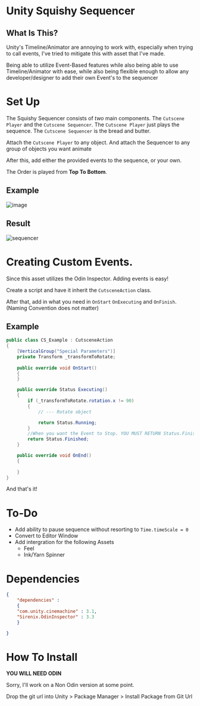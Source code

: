 # Unity Squishy Sequencer

## What Is This?

Unity's Timeline/Animator are annoying to work with, especially when trying to call events, I've tried to mitigate this with asset that I've made. 

Being able to utilize Event-Based features while also being able to use Timeline/Animator with ease, while also being flexible enough to allow any developer/designer to add their own Event's to the sequencer


# Set Up

The Squishy Sequencer consists of *two* main components. The `Cutscene Player` and the `Cutscene Sequencer`. The `Cutscene Player` just plays the sequence. The `Cutscene Sequencer` is the bread and butter.

Attach the `Cutscene Player` to any object. And attach the Sequencer to any group of objects you want animate

After this, add either the provided events to the sequence, or your own.

The Order is played from **Top To Bottom**.


## Example

![image](https://github.com/user-attachments/assets/cd501512-97aa-406a-896c-3f5067f3ce8e)


## Result
![sequencer](https://github.com/user-attachments/assets/7cb481a7-7a02-40a9-b2e2-1890867d7671)

# Creating Custom Events.


Since this asset utilizes the Odin Inspector. Adding events is easy!

Create a script and have it inherit the `CutsceneAction` class.

After that, add in what you need in `OnStart` `OnExecuting` and `OnFinish`. (Naming Convention does not matter)

## Example
```cs
public class CS_Example : CutsceneAction
{
    [VerticalGroup("Special Parameters")]
    private Transform _transformToRotate;
    
    public override void OnStart()
    {
    }

    public override Status Executing()
    {
        if (_transformToRotate.rotation.x != 90)
        {
            // --- Rotate object

            return Status.Running;
        }
        //When you want the Event to Stop. YOU MUST RETURN Status.Finished
        return Status.Finished;
    }

    public override void OnEnd()
    {
     
    }
}
```


And that's it!


# To-Do

- Add ability to pause sequence without resorting to `Time.timeScale = 0`
- Convert to Editor Window
- Add intergration for the following Assets
  - Feel
  - Ink/Yarn Spinner  


# Dependencies
```json
{
    "dependencies" :
    {
    "com.unity.cinemachine" : 3.1,
    "Sirenix.OdinInspector" : 3.3
    }

}


```


# How To Install


**YOU WILL NEED ODIN**

Sorry, I'll work on a Non Odin version at some point.

Drop the git url into Unity > Package Manager > Install Package from Git Url
